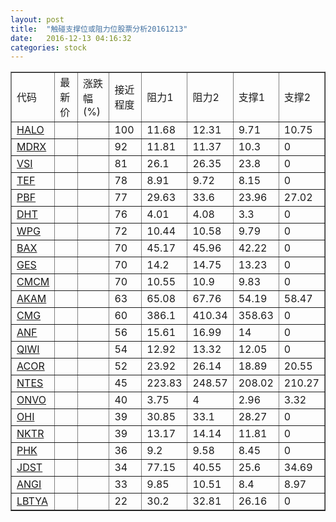 ```yaml
---
layout: post
title:  "触碰支撑位或阻力位股票分析20161213"
date:   2016-12-13 04:16:32
categories: stock
---
```

<script type="text/javascript">
var stockList = []
stockList.push('gb_halo');
stockList.push('gb_mdrx');
stockList.push('gb_vsi');
stockList.push('gb_tef');
stockList.push('gb_pbf');
stockList.push('gb_dht');
stockList.push('gb_wpg');
stockList.push('gb_bax');
stockList.push('gb_ges');
stockList.push('gb_cmcm');
stockList.push('gb_akam');
stockList.push('gb_cmg');
stockList.push('gb_anf');
stockList.push('gb_qiwi');
stockList.push('gb_acor');
stockList.push('gb_ntes');
stockList.push('gb_onvo');
stockList.push('gb_ohi');
stockList.push('gb_nktr');
stockList.push('gb_phk');
stockList.push('gb_jdst');
stockList.push('gb_angi');
stockList.push('gb_lbtya');
</script>
<table border="1">
 <tr>
 <td>代码</td>
 <td>最新价</td>
 <td>涨跌幅(%)</td>
 <td>接近程度</td>
 <td>阻力1</td>
 <td>阻力2</td>
 <td>支撑1</td>
 <td>支撑2</td>
</tr>
  <tr id="halo" class="red">
  <td><a href="http://stock.finance.sina.com.cn/usstock/quotes/HALO.html" target="_blank">HALO</a></td><td></td><td></td><td>100</td><td>11.68</td><td>12.31</td><td>9.71</td><td>10.75</td></tr>
  <tr id="mdrx" class="red">
  <td><a href="http://stock.finance.sina.com.cn/usstock/quotes/MDRX.html" target="_blank">MDRX</a></td><td></td><td></td><td>92</td><td>11.81</td><td>11.37</td><td>10.3</td><td>0</td></tr>
  <tr id="vsi" class="red">
  <td><a href="http://stock.finance.sina.com.cn/usstock/quotes/VSI.html" target="_blank">VSI</a></td><td></td><td></td><td>81</td><td>26.1</td><td>26.35</td><td>23.8</td><td>0</td></tr>
  <tr id="tef" class="red">
  <td><a href="http://stock.finance.sina.com.cn/usstock/quotes/TEF.html" target="_blank">TEF</a></td><td></td><td></td><td>78</td><td>8.91</td><td>9.72</td><td>8.15</td><td>0</td></tr>
  <tr id="pbf" class="red">
  <td><a href="http://stock.finance.sina.com.cn/usstock/quotes/PBF.html" target="_blank">PBF</a></td><td></td><td></td><td>77</td><td>29.63</td><td>33.6</td><td>23.96</td><td>27.02</td></tr>
  <tr id="dht" class="red">
  <td><a href="http://stock.finance.sina.com.cn/usstock/quotes/DHT.html" target="_blank">DHT</a></td><td></td><td></td><td>76</td><td>4.01</td><td>4.08</td><td>3.3</td><td>0</td></tr>
  <tr id="wpg" class="red">
  <td><a href="http://stock.finance.sina.com.cn/usstock/quotes/WPG.html" target="_blank">WPG</a></td><td></td><td></td><td>72</td><td>10.44</td><td>10.58</td><td>9.79</td><td>0</td></tr>
  <tr id="bax" class="red">
  <td><a href="http://stock.finance.sina.com.cn/usstock/quotes/BAX.html" target="_blank">BAX</a></td><td></td><td></td><td>70</td><td>45.17</td><td>45.96</td><td>42.22</td><td>0</td></tr>
  <tr id="ges" class="green">
  <td><a href="http://stock.finance.sina.com.cn/usstock/quotes/GES.html" target="_blank">GES</a></td><td></td><td></td><td>70</td><td>14.2</td><td>14.75</td><td>13.23</td><td>0</td></tr>
  <tr id="cmcm" class="green">
  <td><a href="http://stock.finance.sina.com.cn/usstock/quotes/CMCM.html" target="_blank">CMCM</a></td><td></td><td></td><td>70</td><td>10.55</td><td>10.9</td><td>9.83</td><td>0</td></tr>
  <tr id="akam" class="red">
  <td><a href="http://stock.finance.sina.com.cn/usstock/quotes/AKAM.html" target="_blank">AKAM</a></td><td></td><td></td><td>63</td><td>65.08</td><td>67.76</td><td>54.19</td><td>58.47</td></tr>
  <tr id="cmg" class="red">
  <td><a href="http://stock.finance.sina.com.cn/usstock/quotes/CMG.html" target="_blank">CMG</a></td><td></td><td></td><td>60</td><td>386.1</td><td>410.34</td><td>358.63</td><td>0</td></tr>
  <tr id="anf" class="red">
  <td><a href="http://stock.finance.sina.com.cn/usstock/quotes/ANF.html" target="_blank">ANF</a></td><td></td><td></td><td>56</td><td>15.61</td><td>16.99</td><td>14</td><td>0</td></tr>
  <tr id="qiwi" class="red">
  <td><a href="http://stock.finance.sina.com.cn/usstock/quotes/QIWI.html" target="_blank">QIWI</a></td><td></td><td></td><td>54</td><td>12.92</td><td>13.32</td><td>12.05</td><td>0</td></tr>
  <tr id="acor" class="green">
  <td><a href="http://stock.finance.sina.com.cn/usstock/quotes/ACOR.html" target="_blank">ACOR</a></td><td></td><td></td><td>52</td><td>23.92</td><td>26.14</td><td>18.89</td><td>20.55</td></tr>
  <tr id="ntes" class="green">
  <td><a href="http://stock.finance.sina.com.cn/usstock/quotes/NTES.html" target="_blank">NTES</a></td><td></td><td></td><td>45</td><td>223.83</td><td>248.57</td><td>208.02</td><td>210.27</td></tr>
  <tr id="onvo" class="green">
  <td><a href="http://stock.finance.sina.com.cn/usstock/quotes/ONVO.html" target="_blank">ONVO</a></td><td></td><td></td><td>40</td><td>3.75</td><td>4</td><td>2.96</td><td>3.32</td></tr>
  <tr id="ohi" class="green">
  <td><a href="http://stock.finance.sina.com.cn/usstock/quotes/OHI.html" target="_blank">OHI</a></td><td></td><td></td><td>39</td><td>30.85</td><td>33.1</td><td>28.27</td><td>0</td></tr>
  <tr id="nktr" class="red">
  <td><a href="http://stock.finance.sina.com.cn/usstock/quotes/NKTR.html" target="_blank">NKTR</a></td><td></td><td></td><td>39</td><td>13.17</td><td>14.14</td><td>11.81</td><td>0</td></tr>
  <tr id="phk" class="red">
  <td><a href="http://stock.finance.sina.com.cn/usstock/quotes/PHK.html" target="_blank">PHK</a></td><td></td><td></td><td>36</td><td>9.2</td><td>9.58</td><td>8.45</td><td>0</td></tr>
  <tr id="jdst" class="green">
  <td><a href="http://stock.finance.sina.com.cn/usstock/quotes/JDST.html" target="_blank">JDST</a></td><td></td><td></td><td>34</td><td>77.15</td><td>40.55</td><td>25.6</td><td>34.69</td></tr>
  <tr id="angi" class="green">
  <td><a href="http://stock.finance.sina.com.cn/usstock/quotes/ANGI.html" target="_blank">ANGI</a></td><td></td><td></td><td>33</td><td>9.85</td><td>10.51</td><td>8.4</td><td>8.97</td></tr>
  <tr id="lbtya" class="red">
  <td><a href="http://stock.finance.sina.com.cn/usstock/quotes/LBTYA.html" target="_blank">LBTYA</a></td><td></td><td></td><td>22</td><td>30.2</td><td>32.81</td><td>26.16</td><td>0</td></tr>
</table>

